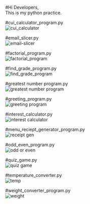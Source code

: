 
#Hi Developers,<br>
  This is my python practice.<br>

#cui_calculator_program.py<br>
![cui_calculator](https://github.com/user-attachments/assets/bfbde0db-8841-4dbd-a844-954e86694b4c)

#email_slicer.py<br>
![email-slicer](https://github.com/user-attachments/assets/80c784f0-499b-4862-8cc2-3d1d70d83c53)

#factorial_program.py<br>
![factorial_program](https://github.com/user-attachments/assets/8b0fc128-5b22-4d0c-b235-f34b9f8040bc)

#find_grade_program.py<br>
![find_grade_program](https://github.com/user-attachments/assets/c7fa5a8f-31c5-429a-89af-74e57b10ddce)

#greatest number program.py<br>
![greatest number program](https://github.com/user-attachments/assets/16d9368a-9c6d-49fe-b3b5-1c5db9173661)

#greeting_program.py<br>
![greeting program](https://github.com/user-attachments/assets/0b7b01f0-60f0-40f9-a766-17a3498fd5d6)

#interest_calculator.py<br>
![interest calculator](https://github.com/user-attachments/assets/8e2e2847-30f6-441d-85e3-5ab3b61b2392)

#menu_reciept_generator_program.py<br>
![receipt gen](https://github.com/user-attachments/assets/03ea1a27-1196-4edc-8be9-dbbda33968c5)

#odd_even_program.py<br>
![odd or even](https://github.com/user-attachments/assets/1d028f2b-cd43-4e29-aa32-fb70a716bdf0)

#quiz_game.py<br>
![quiz game](https://github.com/user-attachments/assets/e2f0cc57-a9e4-434a-bc98-d638214e657a)

#temperature_converter.py<br>
![temp](https://github.com/user-attachments/assets/7aae0df4-fbaf-4ca3-a58e-f31a4fade75e)

#weight_converter_program.py<br>
![weight](https://github.com/user-attachments/assets/e8977a93-edd3-4af7-8644-9e99d082ded8)

